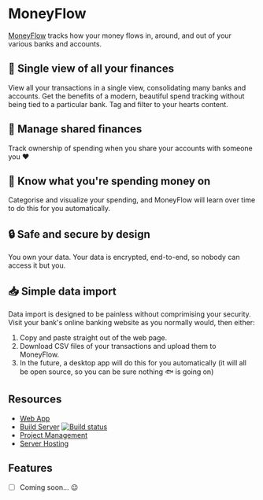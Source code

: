 # MoneyFlow

[MoneyFlow](https://moneyflow.azurewebsites.net/) tracks how your money flows in, around, and out of your various banks and accounts. 

## :page_facing_up: Single view of all your finances 

View all your transactions in a single view, consolidating many banks and accounts. 
Get the benefits of a modern, beautiful spend tracking without being tied to a particular bank. 
Tag and filter to your hearts content. 

## :couple: Manage shared finances 

Track ownership of spending when you share your accounts with someone you :heart:

## :ledger: Know what you're spending money on 

Categorise and visualize your spending, and MoneyFlow will learn over time to do this for you automatically.

## :lock: Safe and secure by design

You own your data. Your data is encrypted, end-to-end, so nobody can access it but you. 

## :inbox_tray: Simple data import

Data import is designed to be painless without comprimising your security. Visit your bank's online banking website 
as you normally would, then either:
1. Copy and paste straight out of the web page. 
2. Download CSV files of your transactions and upload them to MoneyFlow. 
3. In the future, a desktop app will do this for you automatically 
   (it will all be open source, so you can be sure nothing :fish: is going on)   

## Resources

- [Web App](https://moneyflow.azurewebsites.net/)
- [Build Server](https://btefay.visualstudio.com/MoneyFlow/_build) 
  [![Build status](https://btefay.visualstudio.com/28670295-ced6-4840-b33d-a9be632a8601/_apis/build/status/1?branch=master)](https://btefay.visualstudio.com/28670295-ced6-4840-b33d-a9be632a8601/_build/latest?definitionId=1&branch=master)
- [Project Management](https://github.com/bentefay/MoneyFlow/projects/1)
- [Server Hosting](https://portal.azure.com)

## Features

- [ ] Coming soon... :wink: